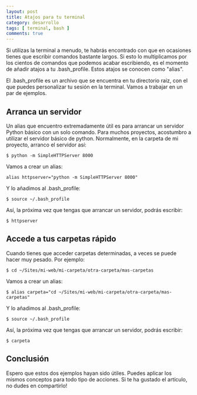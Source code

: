 ```yaml
---
layout: post
title: Atajos para tu terminal
category: desarrollo
tags: [ terminal, bash ]
comments: true
---
```


Si utilizas la terminal a menudo, te habrás encontrado con que en ocasiones tienes que escribir comandos bastante largos. Si esto lo multiplicamos por los cientos de comandos que podemos acabar escribiendo, es el momento de añadir atajos a tu .bash_profile. Estos atajos se conocen como "alias".

El .bash_profile es un archivo que se encuentra en tu directorio raíz, con el que puedes personalizar tu sesión en la terminal. Vamos a trabajar en un par de ejemplos.

## Arranca un servidor

Un alias que encuentro extremadamente útil es para arrancar un servidor Python básico con un solo comando. Para muchos proyectos, acostumbro a utilizar el servidor básico de python. Normalmente, en la carpeta de mi proyecto, arranco el servidor así:

```
$ python -m SimpleHTTPServer 8000
```

Vamos a crear un alias:

```
alias httpserver="python -m SimpleHTTPServer 8000"
```

Y lo añadimos al .bash_profile:

```
$ source ~/.bash_profile
```

Así, la próxima vez que tengas que arrancar un servidor, podrás escribir:

```
$ httpserver
```

## Accede a tus carpetas rápido

Cuando tienes que acceder carpetas determinadas, a veces se puede hacer muy pesado. Por ejemplo:

```
$ cd ~/Sites/mi-web/mi-carpeta/otra-carpeta/mas-carpetas
```

Vamos a crear un alias:

```
$ alias carpeta="cd ~/Sites/mi-web/mi-carpeta/otra-carpeta/mas-carpetas"
```

Y lo añadimos al .bash_profile:

```
$ source ~/.bash_profile
```

Así, la próxima vez que tengas que arrancar un servidor, podrás escribir:

```
$ carpeta
```

## Conclusión

Espero que estos dos ejemplos hayan sido útiles. Puedes aplicar los mismos conceptos para todo tipo de acciones. Si te ha gustado el artículo, no dudes en compartirlo!
